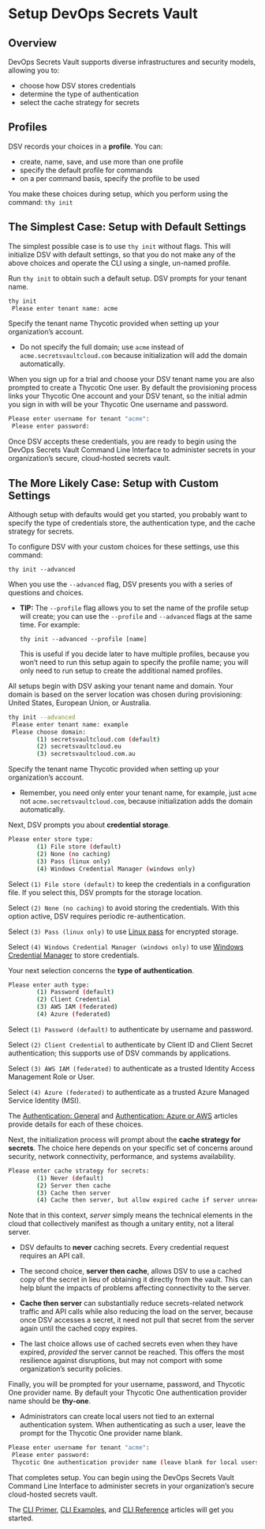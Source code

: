 ﻿[title]: # (Setup DevOps Secrets Vault)
[tags]: # (DevOps Secrets Vault,DSV,)
[priority]: # (1300)

# Setup DevOps Secrets Vault

## Overview

DevOps Secrets Vault supports diverse infrastructures and security models, allowing you to:

* choose how DSV stores credentials
* determine the type of authentication
* select the cache strategy for secrets

## Profiles

DSV records your choices in a **profile**. You can:

* create, name, save, and use more than one profile
* specify the default profile for commands
* on a per command basis, specify the profile to be used

You make these choices during setup, which you perform using the command: `thy init`

## The Simplest Case: Setup with Default Settings

The simplest possible case is to use `thy init` without flags. This will initialize DSV with default settings, so that you do not make any of the above choices and operate the CLI using a single, un-named profile.

Run `thy init` to obtain such a default setup. DSV prompts for your tenant name.

```bash
thy init
 Please enter tenant name: acme
```

Specify the tenant name Thycotic provided when setting up your organization’s account.

* Do not specify the full domain; use `acme` instead of `acme.secretsvaultcloud.com` because initialization will add the domain automatically.

When you sign up for a trial and choose your DSV tenant name you are also prompted to create a Thycotic One user. By default the provisioning process links your Thycotic One account and your DSV tenant, so the initial admin you sign in with will be your Thycotic One username and password.

```bash
Please enter username for tenant "acme":
 Please enter password:
```

Once DSV accepts these credentials, you are ready to begin using the DevOps Secrets Vault Command Line Interface to administer secrets in your organization’s secure, cloud-hosted secrets vault.

## The More Likely Case: Setup with Custom Settings

Although setup with defaults would get you started, you probably want to specify the type of credentials store, the authentication type, and the cache strategy for secrets.

To configure DSV with your custom choices for these settings, use this command:

`thy init --advanced`

When you use the `--advanced` flag, DSV presents you with a series of questions and choices.

* **TIP:** The `--profile` flag allows you to set the name of the profile setup will create; you can use the `--profile` and `--advanced` flags at the same time. For example:

  `thy init --advanced --profile [name]`

  This is useful if you decide later to have multiple profiles, because you won’t need to run this setup again to specify the profile name; you will only need to run setup to create the additional named profiles.

All setups begin with DSV asking your tenant name and domain. Your domain is based on the server location was chosen during provisioning: United States, European Union, or Australia.

```bash
thy init --advanced
 Please enter tenant name: example
 Please choose domain:
        (1) secretsvaultcloud.com (default)
        (2) secretsvaultcloud.eu
        (3) secretsvaultcloud.com.au
```
  

Specify the tenant name Thycotic provided when setting up your organization’s account.

* Remember, you need only enter your tenant name, for example, just `acme` not `acme.secretsvaultcloud.com`, because initialization adds the domain automatically.

Next, DSV prompts you about **credential storage**.

```bash
Please enter store type:
        (1) File store (default)
        (2) None (no caching)
        (3) Pass (linux only)
        (4) Windows Credential Manager (windows only)
```

Select `(1) File store (default)` to keep the credentials in a configuration file. If you select this, DSV prompts for the storage location.

Select `(2) None (no caching)` to avoid storing the credentials. With this option active, DSV requires periodic re-authentication.

Select `(3) Pass (linux only)` to use [Linux pass](https://www.passwordstore.org/) for encrypted storage.

Select `(4) Windows Credential Manager (windows only)` to use [Windows Credential Manager](https://support.microsoft.com/en-us/help/4026814/windows-accessing-credential-manager) to store credentials.

Your next selection concerns the **type of authentication**.

```bash
Please enter auth type:
        (1) Password (default)
        (2) Client Credential
        (3) AWS IAM (federated)
        (4) Azure (federated)
```

Select `(1) Password (default)` to authenticate by username and password.

Select `(2) Client Credential` to authenticate by Client ID and Client Secret authentication; this supports use of DSV commands by applications.

Select `(3) AWS IAM (federated)` to authenticate as a trusted Identity Access Management Role or User.

Select `(4) Azure (federated)` to authenticate as a trusted Azure Managed Service Identity (MSI).

The [Authentication: General](../authent-gen/index.md) and [Authentication: Azure or AWS](../authent-azure-aws/index.md) articles provide details for each of these choices.

Next, the initialization process will prompt about the **cache strategy for secrets**. The choice here depends on your specific set of concerns around security, network connectivity, performance, and systems availability.

```bash
Please enter cache strategy for secrets:
        (1) Never (default)
        (2) Server then cache
        (3) Cache then server
        (4) Cache then server, but allow expired cache if server unreachable
```

Note that in this context, *server* simply means the technical elements in the cloud that collectively manifest as though a unitary entity, not a literal server.

* DSV defaults to **never** caching secrets. Every credential request requires an API call.

* The second choice, **server then cache**, allows DSV to use a cached copy of the secret in lieu of obtaining it directly from the vault. This can help blunt the impacts of problems affecting connectivity to the server.

* **Cache then server** can substantially reduce secrets-related network traffic and API calls while also reducing the load on the server, because once DSV accesses a secret, it need not pull that secret from the server again until the cached copy expires.

* The last choice allows use of cached secrets even when they have expired, *provided* the server cannot be reached. This offers the most resilience against disruptions, but may not comport with some organization’s security policies.

Finally, you will be prompted for your username, password, and Thycotic One provider name. By default your Thycotic One authentication provider name should be **thy-one**.

* Administrators can create local users not tied to an external authentication system. When authenticating as such a user, leave the prompt for the Thycotic One provider name blank.

```bash
Please enter username for tenant "acme":
 Please enter password:
 Thycotic One authentication provider name (leave blank for local users): thy-one
```

That completes setup. You can begin using the DevOps Secrets Vault Command Line Interface to administer secrets in your organization’s secure cloud-hosted secrets vault.

The [CLI Primer](../cli-primer/index.md), [CLI Examples](../cli-examples/index.md), and [CLI Reference](../cli-ref/index.md) articles will get you started.  



  

